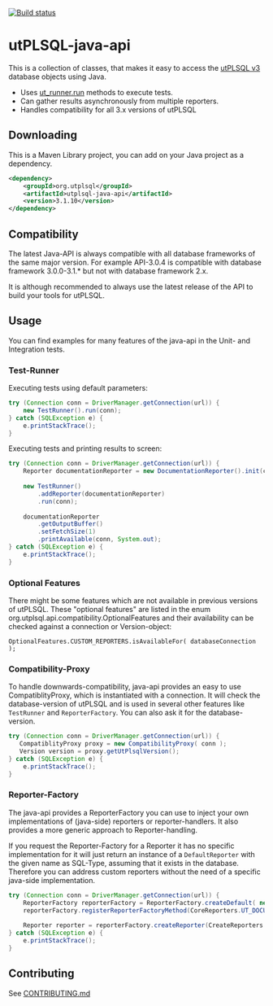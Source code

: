 [![Build status](https://github.com/utPLSQL/utPLSQL-java-api/actions/workflows/build.yml/badge.svg)](https://github.com/utPLSQL/utPLSQL-java-api/actions/workflows/build.yml)

# utPLSQL-java-api
This is a collection of classes, that makes it easy to access the [utPLSQL v3](https://github.com/utPLSQL/utPLSQL/) database objects using Java.

* Uses [ut_runner.run](https://github.com/utPLSQL/utPLSQL/blob/develop/docs/userguide/running-unit-tests.md#ut_runnerrun-procedures) methods to execute tests.
* Can gather results asynchronously from multiple reporters.
* Handles compatibility for all 3.x versions of utPLSQL

## Downloading

This is a Maven Library project, you can add on your Java project as a dependency. 

```xml
<dependency>
    <groupId>org.utplsql</groupId>
    <artifactId>utplsql-java-api</artifactId>
    <version>3.1.10</version>
</dependency>
```

## Compatibility
The latest Java-API is always compatible with all database frameworks of the same major version.
For example API-3.0.4 is compatible with database framework 3.0.0-3.1.* but not with database framework 2.x.

It is although recommended to always use the latest release of the API to build your tools for utPLSQL.

## Usage

You can find examples for many features of the java-api in the Unit- and Integration tests.

### Test-Runner

Executing tests using default parameters:
```java
try (Connection conn = DriverManager.getConnection(url)) {
    new TestRunner().run(conn);
} catch (SQLException e) {
    e.printStackTrace();
}
```

Executing tests and printing results to screen:
```java
try (Connection conn = DriverManager.getConnection(url)) {
    Reporter documentationReporter = new DocumentationReporter().init(conn);
    
    new TestRunner()
        .addReporter(documentationReporter)
        .run(conn);
    
    documentationReporter
        .getOutputBuffer()
        .setFetchSize(1)
        .printAvailable(conn, System.out);
} catch (SQLException e) {
    e.printStackTrace();
}
```

### Optional Features

There might be some features which are not available in previous versions of utPLSQL. 
These "optional features" are listed in the enum org.utplsql.api.compatibility.OptionalFeatures 
and their availability can be checked against a connection or Version-object:

```OptionalFeatures.CUSTOM_REPORTERS.isAvailableFor( databaseConnection );```

### Compatibility-Proxy
To handle downwards-compatibility, java-api provides an easy to use CompatiblityProxy, which is instantiated with a connection.
It will check the database-version of utPLSQL and is used in several other features like `TestRunner` and `ReporterFactory`.
You can also ask it for the database-version.

```java
try (Connection conn = DriverManager.getConnection(url)) {
   CompatiblityProxy proxy = new CompatibilityProxy( conn );
   Version version = proxy.getUtPlsqlVersion();
} catch (SQLException e) {
    e.printStackTrace();
}
```

### Reporter-Factory

The java-api provides a ReporterFactory you can use to inject your own implementations of (java-side) reporters or reporter-handlers.
It also provides a more generic approach to Reporter-handling.

If you request the Reporter-Factory for a Reporter it has no specific implementation for it will just
return an instance of a `DefaultReporter` with the given name as SQL-Type, assuming
that it exists in the database. Therefore you can address custom reporters without the need 
of a specific java-side implementation.

```java
try (Connection conn = DriverManager.getConnection(url)) {
    ReporterFactory reporterFactory = ReporterFactory.createDefault( new CompatibilityProxy( conn ));
    reporterFactory.registerReporterFactoryMethod(CoreReporters.UT_DOCUMENTATION_REPORTER.name(), MyCustomReporterImplementation::new, "Custom handler for UT_DOCUMENTATION_REPORTER");
    
    Reporter reporter = reporterFactory.createReporter(CreateReporters.UT_DOCUMENTATION_REPORTER.name());
} catch (SQLException e) {
    e.printStackTrace();
}
```


## Contributing

See [CONTRIBUTING.md](CONTRIBUTING.md)
